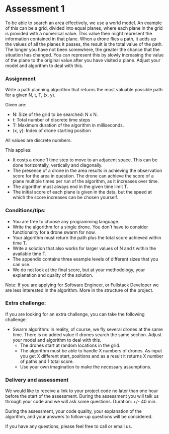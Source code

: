 # Assessment 1

 To be able to search an area effectively, we use a world model. An example of this can be a grid, divided into equal planes, where each plane in the grid is provided with a numerical value. This value then might represent the information contained in that plane. When a drone flies a path, it adds up the values of all the planes it passes, the result is the total value of the path. The longer you have not been somewhere, the greater the chance that the situation has changed. You can represent this by slowly increasing the value of the plane to the original value after you have visited a plane. Adjust your model and algorithm to deal with this.

### Assignment

Write a path planning algorithm that returns the most valuable possible path for a given N, t, T, (x, y).

Given are:

- N: Size of the grid to be searched: N x N.
- t: Total number of discrete time steps
- T: Maximum duration of the algorithm in milliseconds.
- (x, y): Index of drone starting position

All values are discrete numbers.

This applies:

- It costs a drone 1 time step to move to an adjacent space. This can be done horizontally, vertically and diagonally.
- The presence of a drone in the area results in achieving the observation score for the area in question. The drone can achieve the score of a plane multiple times per run of the algorithm, as it increases over time.
- The algorithm must always end in the given time limit T.
- The initial score of each plane is given in the data, but the speed at which the score increases can be chosen yourself.

### Conditions/tips:

- You are free to choose any programming language.
- Write the algorithm for a single drone. You don't have to consider functionality for a drone swarm for now.
- Your algorithm must return the path plus the total score achieved within time T.
- Write a solution that also works for larger values of N and t within the available time T.
- The appendix contains three example levels of different sizes that you can use.
- We do not look at the final score, but at your methodology, your explanation and quality of the solution.

Note: If you are applying for Software Engineer, or Fullstack Developer we are less interested in the algorithm. More in the structure of the project. 

### Extra challenge:

If you are looking for an extra challenge, you can take the following challenge:

- Swarm algorithm: In reality, of course, we fly several drones at the same time. There is no added value if drones search the same section. Adjust your model and algorithm to deal with this.
   - The drones start at random locations in the grid.
   - The algorithm must be able to handle X numbers of drones. As input you get X different start_positions and as a result it returns X number of paths and 1 total score.
   - Use your own imagination to make the necessary assumptions.

### Delivery and assessment

We would like to receive a link to your project code no later than one hour before the start of the assessment. During the assessment you will talk us through your code and we will ask some questions. Duration: +/- 40 min.

During the assessment, your code quality, your explanation of the algorithm, and your answers to follow-up questions will be concidered.

If you have any questions, please feel free to call or email us.
